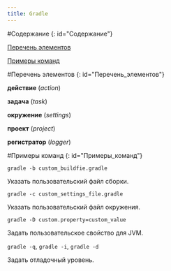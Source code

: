 ```yaml
---
title: Gradle
---
```


#Содержание
{: id="Содержание"}

[Перечень элементов](#Перечень_элементов)

[Примеры команд](#Примеры_команд)

#Перечень элементов
{: id="Перечень_элементов"}

**действие** (*action*)

**задача** (*task*)

**окружение** (*settings*)

**проект** (*project*)

**регистратор** (*logger*)

#Примеры команд
{: id="Примеры_команд"}

`gradle -b custom_buildfie.gradle`

Указать пользовательский файл сборки.

`gradle -c custom_settings_file.gradle`

Указать пользовательский файл окружения.

`gradle -D custom.property=custom_value`

Задать пользовательское свойство для JVM.

`gradle -q`, `gradle -i`, `gradle -d`

Задать отладочный уровень.
